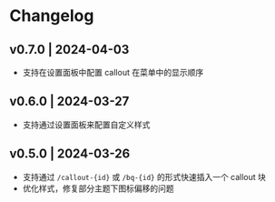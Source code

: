 # Changelog

## v0.7.0 | 2024-04-03

- 支持在设置面板中配置 callout 在菜单中的显示顺序

## v0.6.0 | 2024-03-27

- 支持通过设置面板来配置自定义样式

## v0.5.0 | 2024-03-26

- 支持通过 `/callout-{id}` 或 `/bq-{id}` 的形式快速插入一个 callout 块
- 优化样式，修复部分主题下图标偏移的问题

